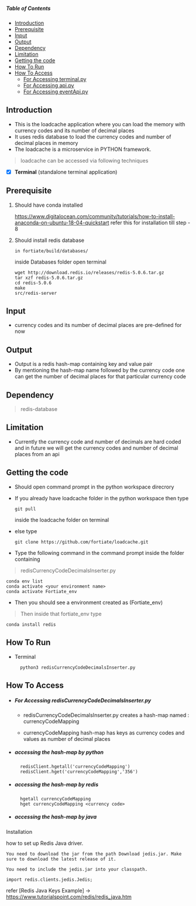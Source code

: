 ##### Table of Contents  
+ [Introduction](#introduction) 
+ [Prerequisite](#prerequisite) 
+ [Input](#input)
+ [Output](#output) 
+ [Dependency](#dependancy)
+ [Limitation](#limitation)
+ [Getting the code](#getting_the_code)
+ [How To Run](#how_to_run)
+ [How To Access](#how_to_access)
    + [For Accessing terminal.py](#for-accessing-terminalpy)
    + [For Accessing api.py](#for-accessing-apipy)
    + [For Accessing eventApi.py](#for-accessing-eventapipy)

<a name="introduction"/>

## Introduction
+ This is the loadcache application where you can load the memory with currency codes and its number of decimal places
+ It uses redis database to load the currency codes and number of decimal places in memory
+ The loadcache is a microservice in PYTHON framework.
> loadcache can be accessed via following techniques
- [x] **Terminal** (standalone terminal application)


<a name="prerequiste"/> 

## Prerequisite


1. Should have conda installed

    https://www.digitalocean.com/community/tutorials/how-to-install-anaconda-on-ubuntu-18-04-quickstart
    refer this for installation till step - 8

2. Should install redis database
       
       in fortiate/build/databases/
       
    inside Databases folder open terminal
       
       wget http://download.redis.io/releases/redis-5.0.6.tar.gz
       tar xzf redis-5.0.6.tar.gz
       cd redis-5.0.6
       make
       src/redis-server 
 

<a name="input"/> 

## Input

+ currency codes and its number of decimal places are pre-defined for now

<a name="output"/>

## Output

+ Output is a redis hash-map containing key and value pair
+ By mentioning the hash-map name followed by the currency code one can 
get the number of decimal places for that particular currency code 

<a name="dependancy"/>

## Dependency
> redis-database

<a name="limitation"/>

## Limitation

+ Currently the currency code and number of decimals are hard coded and 
in future we will get the currency codes and number of decimal places 
from an api

<a name="getting_the_code"/>

## Getting the code
    
+ Should open command prompt in the python workspace direcrory
+ If you already have loadcache folder in the python workspace then type    
        
      git pull
    inside the loadcache folder on terminal
    
+ else type
    
      git clone https://github.com/fortiate/loadcache.git 

    
+ Type the following command in the command prompt inside the folder containing
    
> redisCurrencyCodeDecimalsInserter.py
    
    conda env list
    conda activate <your environment name>
    conda activate Fortiate_env
    
+ Then you should see a environment created as (Fortiate_env)

> Then inside that fortiate_env type

    conda install redis


<a name="how_to_run"/>

## How To Run
+ Terminal

        python3 redisCurrencyCodeDecimalsInserter.py

<a name="how_to_access"/>

## How To Access

<a name="for-accessing-terminalpy"/>

+ ##### For Accessing redisCurrencyCodeDecimalsInserter.py

    + redisCurrencyCodeDecimalsInserter.py creates a hash-map named : currencyCodeMapping 
 
    + currencyCodeMapping hash-map has keys as currency codes and values as number of decimal places
    

+ ##### accessing the hash-map by python 
        
        redisClient.hgetall('currencyCodeMapping')
        redisClient.hget('currencyCodeMapping','356') 
 
+ ##### accessing the hash-map by redis
 
        hgetall currencyCodeMapping
        hget currencyCodeMapping <currency code>

+ ##### accessing the hash-map by java

Installation

how to set up Redis Java driver.

    You need to download the jar from the path Download jedis.jar. Make sure to download the latest release of it.

    You need to include the jedis.jar into your classpath.
    
    import redis.clients.jedis.Jedis; 

refer [Redis Java Keys Example] -> https://www.tutorialspoint.com/redis/redis_java.htm
